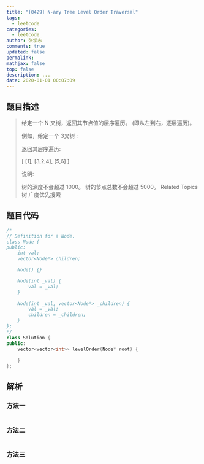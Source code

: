 ```yaml
---
title: "[0429] N-ary Tree Level Order Traversal"
tags:
  - leetcode
categories:
  - leetcode
author: 张学志
comments: true
updated: false
permalink:
mathjax: false
top: false
description: ...
date: 2020-01-01 00:07:09
---
```


## 题目描述

> 给定一个 N 叉树，返回其节点值的层序遍历。 (即从左到右，逐层遍历)。 
> 
> 例如，给定一个 3叉树 : 
> 
> 
> 
> 
> 
> 
> 
> 返回其层序遍历: 
> 
> [
> [1],
> [3,2,4],
> [5,6]
> ]
> 
> 
> 
> 
> 说明: 
> 
> 
> 树的深度不会超过 1000。 
> 树的节点总数不会超过 5000。 
> Related Topics 树 广度优先搜索

## 题目代码

```cpp
/*
// Definition for a Node.
class Node {
public:
    int val;
    vector<Node*> children;

    Node() {}

    Node(int _val) {
        val = _val;
    }

    Node(int _val, vector<Node*> _children) {
        val = _val;
        children = _children;
    }
};
*/
class Solution {
public:
    vector<vector<int>> levelOrder(Node* root) {
        
    }
};
```

## 解析

### 方法一

```cpp

```

### 方法二

```cpp

```

### 方法三

```cpp

```

